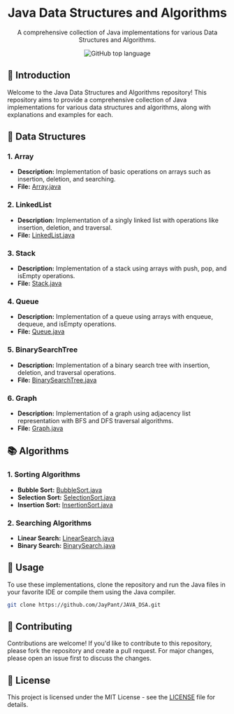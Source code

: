 
<div align="center">
  <h1>Java Data Structures and Algorithms</h1>
  <p>A comprehensive collection of Java implementations for various Data Structures and Algorithms.</p>
  <img src="https://img.shields.io/github/languages/top/JayPant/JAVA_DSA?style=flat-square" alt="GitHub top language">
</div>

## 🚀 Introduction

Welcome to the Java Data Structures and Algorithms repository! This repository aims to provide a comprehensive collection of Java implementations for various data structures and algorithms, along with explanations and examples for each.

## 📁 Data Structures

### 1. Array

- **Description:** Implementation of basic operations on arrays such as insertion, deletion, and searching.
- **File:** [Array.java](Array.java)

### 2. LinkedList

- **Description:** Implementation of a singly linked list with operations like insertion, deletion, and traversal.
- **File:** [LinkedList.java](LinkedList.java)

### 3. Stack

- **Description:** Implementation of a stack using arrays with push, pop, and isEmpty operations.
- **File:** [Stack.java](Stack.java)

### 4. Queue

- **Description:** Implementation of a queue using arrays with enqueue, dequeue, and isEmpty operations.
- **File:** [Queue.java](Queue.java)

### 5. BinarySearchTree

- **Description:** Implementation of a binary search tree with insertion, deletion, and traversal operations.
- **File:** [BinarySearchTree.java](BinarySearchTree.java)

### 6. Graph

- **Description:** Implementation of a graph using adjacency list representation with BFS and DFS traversal algorithms.
- **File:** [Graph.java](Graph.java)

## 📚 Algorithms

### 1. Sorting Algorithms

- **Bubble Sort:** [BubbleSort.java](BubbleSort.java)
- **Selection Sort:** [SelectionSort.java](SelectionSort.java)
- **Insertion Sort:** [InsertionSort.java](InsertionSort.java)

### 2. Searching Algorithms

- **Linear Search:** [LinearSearch.java](LinearSearch.java)
- **Binary Search:** [BinarySearch.java](BinarySearch.java)

## 🧩 Usage

To use these implementations, clone the repository and run the Java files in your favorite IDE or compile them using the Java compiler.

```bash
git clone https://github.com/JayPant/JAVA_DSA.git
```

## 🤝 Contributing

Contributions are welcome! If you'd like to contribute to this repository, please fork the repository and create a pull request. For major changes, please open an issue first to discuss the changes.

## 📝 License

This project is licensed under the MIT License - see the [LICENSE](LICENSE) file for details.

